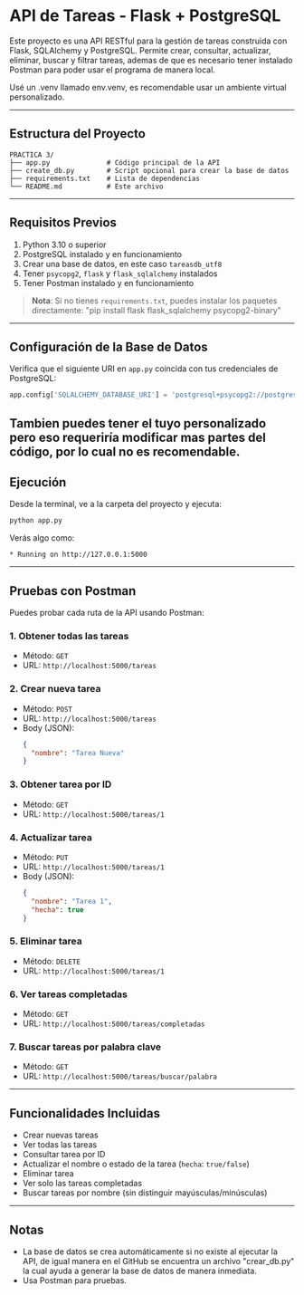 # API de Tareas - Flask + PostgreSQL

Este proyecto es una API RESTful para la gestión de tareas construida con Flask, SQLAlchemy y PostgreSQL. Permite crear, consultar, actualizar, eliminar, buscar y filtrar tareas, ademas de que es necesario tener instalado Postman para poder usar el programa de manera local. 

Usé un .venv llamado env.venv, es recomendable usar un ambiente virtual personalizado.

---

## Estructura del Proyecto

```
PRACTICA 3/
├── app.py              # Código principal de la API
├── create_db.py        # Script opcional para crear la base de datos
├── requirements.txt    # Lista de dependencias
└── README.md           # Este archivo
```

---

## Requisitos Previos

1. Python 3.10 o superior
2. PostgreSQL instalado y en funcionamiento
3. Crear una base de datos, en este caso `tareasdb_utf8`
4. Tener `psycopg2`, `flask` y `flask_sqlalchemy` instalados
5. Tener Postman instalado y en funcionamiento 

> **Nota**: Si no tienes `requirements.txt`, puedes instalar los paquetes directamente:
"pip install flask flask_sqlalchemy psycopg2-binary"


---

##  Configuración de la Base de Datos

Verifica que el siguiente URI en `app.py` coincida con tus credenciales de PostgreSQL:

```python
app.config['SQLALCHEMY_DATABASE_URI'] = 'postgresql+psycopg2://postgres:postgres@localhost:5433/tareasdb_utf8'
```
Tambien puedes tener el tuyo personalizado pero eso requeriría modificar mas partes del código, por lo cual no es recomendable.
---

##  Ejecución

Desde la terminal, ve a la carpeta del proyecto y ejecuta:

```bash
python app.py
```

Verás algo como:

```
* Running on http://127.0.0.1:5000
```

---

## Pruebas con Postman

Puedes probar cada ruta de la API usando Postman:

### 1. Obtener todas las tareas
- Método: `GET`
- URL: `http://localhost:5000/tareas`

### 2. Crear nueva tarea
- Método: `POST`
- URL: `http://localhost:5000/tareas`
- Body (JSON):
  ```json
  {
    "nombre": "Tarea Nueva"
  }
  ```

### 3. Obtener tarea por ID
- Método: `GET`
- URL: `http://localhost:5000/tareas/1`

### 4. Actualizar tarea
- Método: `PUT`
- URL: `http://localhost:5000/tareas/1`
- Body (JSON):
  ```json
  {
    "nombre": "Tarea 1",
    "hecha": true
  }
  ```

### 5. Eliminar tarea
- Método: `DELETE`
- URL: `http://localhost:5000/tareas/1`

### 6. Ver tareas completadas
- Método: `GET`
- URL: `http://localhost:5000/tareas/completadas`

### 7. Buscar tareas por palabra clave
- Método: `GET`
- URL: `http://localhost:5000/tareas/buscar/palabra`

---

##  Funcionalidades Incluidas

- Crear nuevas tareas
- Ver todas las tareas
- Consultar tarea por ID
- Actualizar el nombre o estado de la tarea (`hecha`: `true/false`)
- Eliminar tarea
- Ver solo las tareas completadas
- Buscar tareas por nombre (sin distinguir mayúsculas/minúsculas)

---

##  Notas

- La base de datos se crea automáticamente si no existe al ejecutar la API, de igual manera en el GitHub se encuentra un archivo "crear_db.py" la cual ayuda a generar la base de datos de manera inmediata.
- Usa Postman para pruebas.
